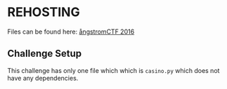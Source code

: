 # REHOSTING

Files can be found here: [ångstromCTF 2016](https://github.com/blairsec/challenges/tree/master/angstromctf/2016/crypto/casino)

## Challenge Setup
This challenge has only one file which which is `casino.py` which does not have any dependencies.
